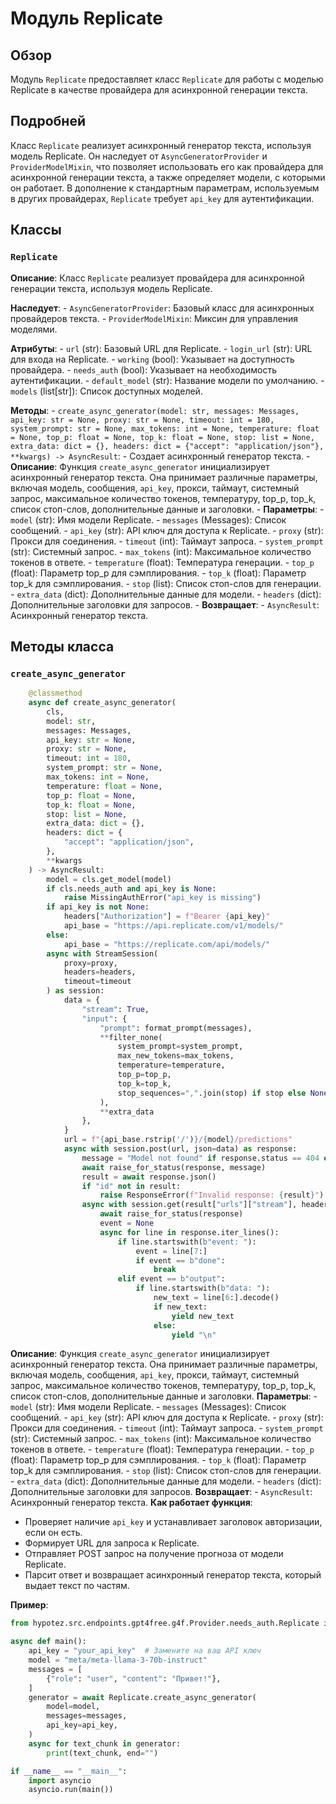 # Модуль Replicate

## Обзор

Модуль `Replicate` предоставляет класс `Replicate` для работы с моделью Replicate в качестве провайдера для асинхронной генерации текста. 

## Подробней

Класс `Replicate` реализует асинхронный генератор текста, используя модель Replicate. 
Он наследует от `AsyncGeneratorProvider` и `ProviderModelMixin`, что позволяет использовать его как провайдера для асинхронной генерации текста, а также определяет модели, с которыми он работает. 
В дополнение к стандартным параметрам, используемым в других провайдерах, `Replicate` требует `api_key` для аутентификации.

## Классы

### `Replicate`

**Описание**: Класс `Replicate` реализует провайдера для асинхронной генерации текста, используя модель Replicate.

**Наследует**:
    - `AsyncGeneratorProvider`: Базовый класс для асинхронных провайдеров текста.
    - `ProviderModelMixin`: Миксин для управления моделями.

**Атрибуты**:
    - `url` (str): Базовый URL для Replicate.
    - `login_url` (str): URL для входа на Replicate.
    - `working` (bool):  Указывает на доступность провайдера.
    - `needs_auth` (bool): Указывает на необходимость аутентификации.
    - `default_model` (str):  Название модели по умолчанию.
    - `models` (list[str]): Список доступных моделей.

**Методы**:
    - `create_async_generator(model: str, messages: Messages, api_key: str = None, proxy: str = None, timeout: int = 180, system_prompt: str = None, max_tokens: int = None, temperature: float = None, top_p: float = None, top_k: float = None, stop: list = None, extra_data: dict = {}, headers: dict = {"accept": "application/json"}, **kwargs) -> AsyncResult`: 
        - Создает асинхронный генератор текста.
        - **Описание**: Функция `create_async_generator` инициализирует асинхронный генератор текста. Она принимает различные параметры, включая модель, сообщения, `api_key`, прокси, таймаут, системный запрос, максимальное количество токенов, температуру, top_p, top_k, список стоп-слов, дополнительные данные и заголовки. 
        - **Параметры**:
            - `model` (str): Имя модели Replicate.
            - `messages` (Messages): Список сообщений.
            - `api_key` (str): API ключ для доступа к Replicate.
            - `proxy` (str): Прокси для соединения.
            - `timeout` (int): Таймаут запроса.
            - `system_prompt` (str): Системный запрос.
            - `max_tokens` (int): Максимальное количество токенов в ответе.
            - `temperature` (float): Температура генерации.
            - `top_p` (float): Параметр top_p для сэмплирования.
            - `top_k` (float): Параметр top_k для сэмплирования.
            - `stop` (list): Список стоп-слов для генерации.
            - `extra_data` (dict): Дополнительные данные для модели.
            - `headers` (dict): Дополнительные заголовки для запросов.
        - **Возвращает**: 
            - `AsyncResult`: Асинхронный генератор текста.

## Методы класса

### `create_async_generator`

```python
    @classmethod
    async def create_async_generator(
        cls,
        model: str,
        messages: Messages,
        api_key: str = None,
        proxy: str = None,
        timeout: int = 180,
        system_prompt: str = None,
        max_tokens: int = None,
        temperature: float = None,
        top_p: float = None,
        top_k: float = None,
        stop: list = None,
        extra_data: dict = {},
        headers: dict = {
            "accept": "application/json",
        },
        **kwargs
    ) -> AsyncResult:
        model = cls.get_model(model)
        if cls.needs_auth and api_key is None:
            raise MissingAuthError("api_key is missing")
        if api_key is not None:
            headers["Authorization"] = f"Bearer {api_key}"
            api_base = "https://api.replicate.com/v1/models/"
        else:
            api_base = "https://replicate.com/api/models/"
        async with StreamSession(
            proxy=proxy,
            headers=headers,
            timeout=timeout
        ) as session:
            data = {
                "stream": True,
                "input": {
                    "prompt": format_prompt(messages),
                    **filter_none(
                        system_prompt=system_prompt,
                        max_new_tokens=max_tokens,
                        temperature=temperature,
                        top_p=top_p,
                        top_k=top_k,
                        stop_sequences=",".join(stop) if stop else None
                    ),
                    **extra_data
                },
            }
            url = f"{api_base.rstrip('/')}/{model}/predictions"
            async with session.post(url, json=data) as response:
                message = "Model not found" if response.status == 404 else None
                await raise_for_status(response, message)
                result = await response.json()
                if "id" not in result:
                    raise ResponseError(f"Invalid response: {result}")
                async with session.get(result["urls"]["stream"], headers={"Accept": "text/event-stream"}) as response:
                    await raise_for_status(response)
                    event = None
                    async for line in response.iter_lines():
                        if line.startswith(b"event: "):
                            event = line[7:]
                            if event == b"done":
                                break
                        elif event == b"output":
                            if line.startswith(b"data: "):
                                new_text = line[6:].decode()
                                if new_text:
                                    yield new_text
                                else:
                                    yield "\n"
```

**Описание**: Функция `create_async_generator` инициализирует асинхронный генератор текста. Она принимает различные параметры, включая модель, сообщения, `api_key`, прокси, таймаут, системный запрос, максимальное количество токенов, температуру, top_p, top_k, список стоп-слов, дополнительные данные и заголовки. 
**Параметры**:
    - `model` (str): Имя модели Replicate.
    - `messages` (Messages): Список сообщений.
    - `api_key` (str): API ключ для доступа к Replicate.
    - `proxy` (str): Прокси для соединения.
    - `timeout` (int): Таймаут запроса.
    - `system_prompt` (str): Системный запрос.
    - `max_tokens` (int): Максимальное количество токенов в ответе.
    - `temperature` (float): Температура генерации.
    - `top_p` (float): Параметр top_p для сэмплирования.
    - `top_k` (float): Параметр top_k для сэмплирования.
    - `stop` (list): Список стоп-слов для генерации.
    - `extra_data` (dict): Дополнительные данные для модели.
    - `headers` (dict): Дополнительные заголовки для запросов.
**Возвращает**: 
    - `AsyncResult`: Асинхронный генератор текста.
**Как работает функция**:

- Проверяет наличие `api_key` и устанавливает заголовок авторизации, если он есть.
- Формирует URL для запроса к Replicate.
- Отправляет POST запрос на получение прогноза от модели Replicate.
- Парсит ответ и возвращает асинхронный генератор текста, который выдает текст по частям.

**Пример**:
```python
from hypotez.src.endpoints.gpt4free.g4f.Provider.needs_auth.Replicate import Replicate

async def main():
    api_key = "your_api_key"  # Замените на ваш API ключ
    model = "meta/meta-llama-3-70b-instruct"
    messages = [
        {"role": "user", "content": "Привет!"},
    ]
    generator = await Replicate.create_async_generator(
        model=model,
        messages=messages,
        api_key=api_key,
    )
    async for text_chunk in generator:
        print(text_chunk, end="")

if __name__ == "__main__":
    import asyncio
    asyncio.run(main())